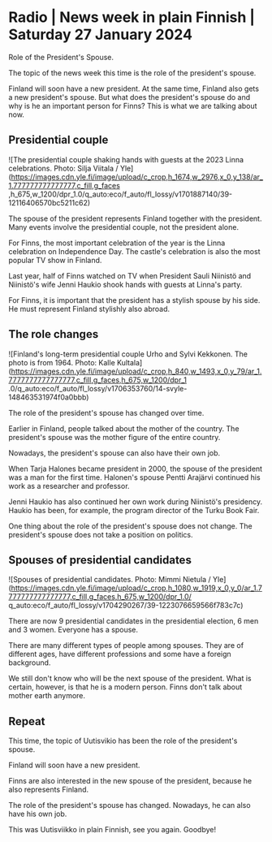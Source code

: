 # Radio \| News week in plain Finnish \| Saturday 27 January 2024

Role of the President's Spouse.

The topic of the news week this time is the role of the president's spouse.

Finland will soon have a new president. At the same time, Finland also gets a new president's spouse. But what does the president's spouse do and why is he an important person for Finns? This is what we are talking about now.

## Presidential couple

![The presidential couple shaking hands with guests at the 2023 Linna celebrations. Photo: Silja Viitala / Yle](https://images.cdn.yle.fi/image/upload/c_crop,h_1674,w_2976,x_0,y_138/ar_1.777777777777777,c_fill,g_faces ,h_675,w_1200/dpr_1.0/q_auto:eco/f_auto/fl_lossy/v1701887140/39-12116406570bc5211c62)

The spouse of the president represents Finland together with the president. Many events involve the presidential couple, not the president alone.

For Finns, the most important celebration of the year is the Linna celebration on Independence Day. The castle's celebration is also the most popular TV show in Finland.

Last year, half of Finns watched on TV when President Sauli Niinistö and Niinistö's wife Jenni Haukio shook hands with guests at Linna's party.

For Finns, it is important that the president has a stylish spouse by his side. He must represent Finland stylishly also abroad.

## The role changes

![Finland's long-term presidential couple Urho and Sylvi Kekkonen. The photo is from 1964. Photo: Kalle Kultala](https://images.cdn.yle.fi/image/upload/c_crop,h_840,w_1493,x_0,y_79/ar_1.7777777777777777,c_fill,g_faces,h_675,w_1200/dpr_1 .0/q_auto:eco/f_auto/fl_lossy/v1706353760/14-svyle-148463531974f0a0bbb)

The role of the president's spouse has changed over time.

Earlier in Finland, people talked about the mother of the country. The president's spouse was the mother figure of the entire country.

Nowadays, the president's spouse can also have their own job.

When Tarja Halones became president in 2000, the spouse of the president was a man for the first time. Halonen's spouse Pentti Arajärvi continued his work as a researcher and professor.

Jenni Haukio has also continued her own work during Niinistö's presidency. Haukio has been, for example, the program director of the Turku Book Fair.

One thing about the role of the president's spouse does not change. The president's spouse does not take a position on politics.

## Spouses of presidential candidates

![Spouses of presidential candidates. Photo: Mimmi Nietula / Yle](https://images.cdn.yle.fi/image/upload/c_crop,h_1080,w_1919,x_0,y_0/ar_1.7777777777777777,c_fill,g_faces,h_675,w_1200/dpr_1.0/ q_auto:eco/f_auto/fl_lossy/v1704290267/39-1223076659566f783c7c)

There are now 9 presidential candidates in the presidential election, 6 men and 3 women. Everyone has a spouse.

There are many different types of people among spouses. They are of different ages, have different professions and some have a foreign background.

We still don't know who will be the next spouse of the president. What is certain, however, is that he is a modern person. Finns don't talk about mother earth anymore.

## Repeat

This time, the topic of Uutisvikio has been the role of the president's spouse.

Finland will soon have a new president.

Finns are also interested in the new spouse of the president, because he also represents Finland.

The role of the president's spouse has changed. Nowadays, he can also have his own job.

This was Uutisviikko in plain Finnish, see you again. Goodbye!

